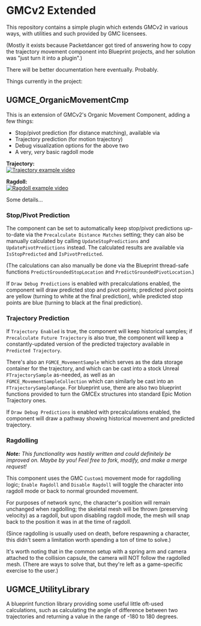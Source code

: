 # GMCv2 Extended

This repository contains a simple plugin which extends GMCv2 in various ways, with utilities and such provided by GMC licensees.

(Mostly it exists because Packetdancer got tired of answering how to copy the trajectory movement component into Blueprint projects, and her solution was "just turn it into a plugin".)

There will be better documentation here eventually. Probably.

Things currently in the project:

## UGMCE_OrganicMovementCmp

This is an extension of GMCv2's Organic Movement Component, adding a few things:

* Stop/pivot prediction (for distance matching), available via 
* Trajectory prediction (for motion trajectory)
* Debug visualization options for the above two
* A very, _very_ basic ragdoll mode

**Trajectory:**  
[![Trajectory example video](http://img.youtube.com/vi/y0oFou7ww64/0.jpg)](https://www.youtube.com/watch?v=y0oFou7ww64)

**Ragdoll:**  
[![Ragdoll example video](http://img.youtube.com/vi/Vipoc2ISJp0/0.jpg)](https://www.youtube.com/watch?v=Vipoc2ISJp0)

Some details...

### Stop/Pivot Prediction

The component can be set to automatically keep stop/pivot predictions up-to-date via the `Precalculate Distance Matches` setting; they can also be manually calculated by calling `UpdateStopPredictions` and `UpdatePivotPredictions` instead. The calculated results are available via `IsStopPredicted` and `IsPivotPredicted`.

(The calculations can also manually be done via the Blueprint thread-safe functions `PredictGroundedStopLocation` and `PredictGroundedPivotLocation`.)

If `Draw Debug Predictions` is enabled with precalculations enabled, the component will draw predicted stop and pivot points; predicted pivot points are yellow (turning to white at the final prediction), while predicted stop points are blue (turning to black at the final prediction).

### Trajectory Prediction

If `Trajectory Enabled` is true, the component will keep historical samples; if `Precalculate Future Trajectory` is also true, the component will keep a constantly-updated version of the predicted trajectory available in `Predicted Trajectory`.

There's also an `FGMCE_MovementSample` which serves as the data storage container for the trajectory, and which can be cast into a stock Unreal `FTrajectorySample` as-needed, as well as an `FGMCE_MovementSampleCollection` which can similarly be cast into an `FTrajectorySampleRange`. For blueprint use, there are also two blueprint functions provided to turn the GMCEx structures into standard Epic Motion Trajectory ones.

If `Draw Debug Predictions` is enabled with precalculations enabled, the component will draw a pathway showing historical movement and predicted trajectory.

### Ragdolling

***Note:** This functionality was hastily written and could definitely be improved on. Maybe by you! Feel free to fork, modify, and make a merge request!*

This component uses the GMC `Custom1` movement mode for ragdolling logic; `Enable Ragdoll` and `Disable Ragdoll` will toggle the character into ragdoll mode or back to normal grounded movement.

For purposes of network sync, the character's position will remain unchanged when ragdolling; the skeletal mesh will be thrown (preserving velocity) as a ragdoll, but upon disabling ragdoll mode, the mesh will snap back to the position it was in at the time of ragdoll.

(Since ragdolling is usually used on death, before respawning a character, this didn't seem a limitation worth spending a ton of time to solve.)

It's worth noting that in the common setup with a spring arm and camera attached to the collision capsule, the camera will NOT follow the ragdolled mesh. (There are ways to solve that, but they're left as a game-specific exercise to the user.)

## UGMCE_UtilityLibrary

A blueprint function library providing some useful little oft-used calculations, such as calculating the angle of difference between two trajectories and returning a value in the range of -180 to 180 degrees.